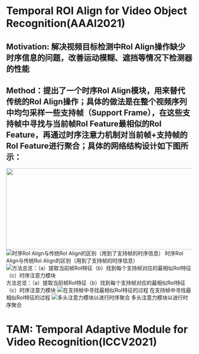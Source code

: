 # Temporal ROI Align for Video Object Recognition(AAAI2021)
## Motivation: 解决视频目标检测中RoI Align操作缺少时序信息的问题，改善运动模糊、遮挡等情况下检测器的性能
## Method：提出了一个时序RoI Align模块，用来替代传统的RoI Align操作；具体的做法是在整个视频序列中均匀采样一些支持帧（Support Frame），在这些支持帧中寻找与当前帧RoI Feature最相似的RoI Feature，再通过时序注意力机制对当前帧+支持帧的RoI Feature进行聚合；具体的网络结构设计如下图所示：

<img src="https://user-images.githubusercontent.com/43487243/133734447-c27447f6-d0c5-4044-9a62-e65477a38d4b.png" width = "550" height = "220" div align=right />

![时序RoI Align与传统RoI Align的区别（用到了支持帧的时序信息）](https://user-images.githubusercontent.com/43487243/133734447-c27447f6-d0c5-4044-9a62-e65477a38d4b.png)
时序RoI Align与传统RoI Align的区别（用到了支持帧的时序信息）
![方法总览：（a）提取当前帧RoI特征（b）找到每个支持帧对应的最相似RoI特征（c）时序注意力模块](https://user-images.githubusercontent.com/43487243/133734464-ada74a9a-a4b4-4676-957a-76f6128203fb.png)
方法总览：（a）提取当前帧RoI特征（b）找到每个支持帧对应的最相似RoI特征（c）时序注意力模块
![在支持帧中寻找最相似RoI特征的过程](https://user-images.githubusercontent.com/43487243/133734480-83e0a7dc-aedf-482f-a0db-2a0b8f6df363.png)
在支持帧中寻找最相似RoI特征的过程
![多头注意力模块以进行时序聚合](https://user-images.githubusercontent.com/43487243/133734491-1f1ee625-7aa3-4d4f-acfe-b8abcebd8deb.png)
多头注意力模块以进行时序聚合
# TAM: Temporal Adaptive Module for Video Recognition(ICCV2021)
